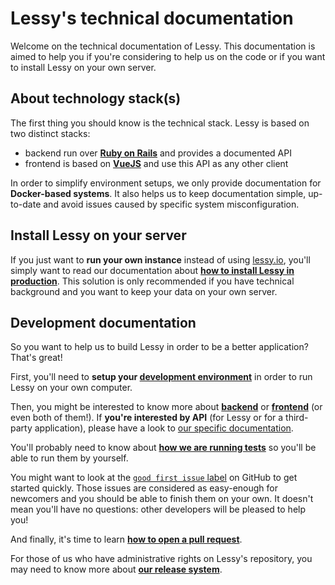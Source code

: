 # Lessy's technical documentation

Welcome on the technical documentation of Lessy. This documentation is aimed
to help you if you're considering to help us on the code or if you want to
install Lessy on your own server.

## About technology stack(s)

The first thing you should know is the technical stack. Lessy is based on two
distinct stacks:

- backend run over [**Ruby on Rails**](http://rubyonrails.org/) and provides a
  documented API
- frontend is based on [**VueJS**](https://vuejs.org/) and use this API as any
  other client

In order to simplify environment setups, we only provide documentation for
**Docker-based systems**. It also helps us to keep documentation simple,
up-to-date and avoid issues caused by specific system misconfiguration.

## Install Lessy on your server

If you just want to **run your own instance** instead of using [lessy.io](https://lessy.io),
you'll simply want to read our documentation about [**how to install Lessy in
production**](production_environment.md). This solution is only recommended if
you have technical background and you want to keep your data on your own
server.

## Development documentation

So you want to help us to build Lessy in order to be a better application?
That's great!

First, you'll need to **setup your [development environment](development_environment.md)**
in order to run Lessy on your own computer.

Then, you might be interested to know more about [**backend**](backend/index.md)
or [**frontend**](frontend/index.md) (or even both of them!). If **you're
interested by API** (for Lessy or for a third-party application), please have a
look to [our specific documentation](api/index.md).

You'll probably need to know about [**how we are running tests**](tests.md) so
you'll be able to run them by yourself.

You might want to look at the [`good first issue` label](https://github.com/lessy-community/lessy/issues?utf8=%E2%9C%93&q=is%3Aissue+is%3Aopen+label%3A%22good+first+issue%22+)
on GitHub to get started quickly. Those issues are considered as easy-enough
for newcomers and you should be able to finish them on your own. It doesn't
mean you'll have no questions: other developers will be pleased to help you!

And finally, it's time to learn [**how to open a pull request**](pull_request.md).

For those of us who have administrative rights on Lessy's repository, you may
need to know more about [**our release system**](release.md).
